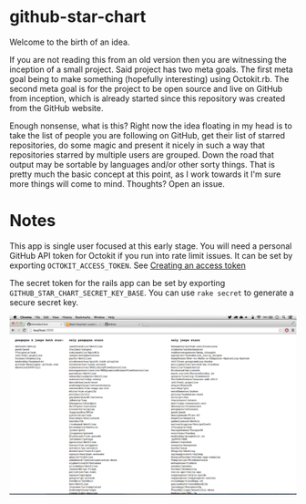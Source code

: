 # github-star-chart

Welcome to the birth of an idea.

If you are not reading this from an old version then you are witnessing the
inception of a small project. Said project has two meta goals. The first meta
goal being to make something (hopefully interesting) using Octokit.rb. The
second meta goal is for the project to be open source and live on GitHub from
inception, which is already started since this repository was created from the
GitHub website.

Enough nonsense, what is this? Right now the idea floating in my head is to
take the list of people you are following on GitHub, get their list of starred
repositories, do some magic and present it nicely in such a way that
repositories starred by multiple users are grouped. Down the road that output
may be sortable by languages and/or other sorty things. That is pretty much the
basic concept at this point, as I work towards it I'm sure more things will
come to mind. Thoughts? Open an issue.

# Notes

This app is single user focused at this early stage. You will need a personal
GitHub API token for Octokit if you run into rate limit issues. It can be set
by exporting `OCTOKIT_ACCESS_TOKEN`. See [Creating an access token][token]

[token]: https://help.github.com/articles/creating-an-access-token-for-command-line-use

The secret token for the rails app can be set by exporting
`GITHUB_STAR_CHART_SECRET_KEY_BASE`. You can use `rake secret` to
generate a secure secret key.

![screenshot](Screen_Shot_2013-12-30_at_6.23.25_PM.png)
